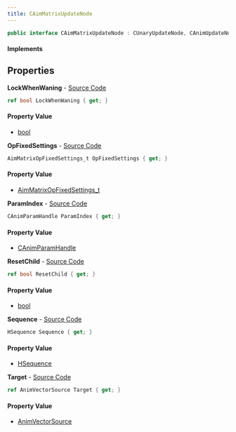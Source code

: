 ```yaml
---
title: CAimMatrixUpdateNode
---
```


```csharp
public interface CAimMatrixUpdateNode : CUnaryUpdateNode, CAnimUpdateNodeBase, ISchemaClass<CAnimUpdateNodeBase>, ISchemaClass<CUnaryUpdateNode>, ISchemaClass<CAimMatrixUpdateNode>, ISchemaField, ISchemaClass, INativeHandle
```

#### Implements

## Properties

**LockWhenWaning** - [Source Code](https://github.com/swiftly-solution/swiftlys2/blob/main/managed/src/SwiftlyS2.Generated/Schemas/Interfaces/CAimMatrixUpdateNode.cs#L26)

```csharp
ref bool LockWhenWaning { get; }
```

#### Property Value

- [bool](https://learn.microsoft.com/dotnet/api/system.boolean)

**OpFixedSettings** - [Source Code](https://github.com/swiftly-solution/swiftlys2/blob/main/managed/src/SwiftlyS2.Generated/Schemas/Interfaces/CAimMatrixUpdateNode.cs#L16)

```csharp
AimMatrixOpFixedSettings_t OpFixedSettings { get; }
```

#### Property Value

- [AimMatrixOpFixedSettings_t](/docs/api/shared/schemadefinitions/aimmatrixopfixedsettings_t)

**ParamIndex** - [Source Code](https://github.com/swiftly-solution/swiftlys2/blob/main/managed/src/SwiftlyS2.Generated/Schemas/Interfaces/CAimMatrixUpdateNode.cs#L20)

```csharp
CAnimParamHandle ParamIndex { get; }
```

#### Property Value

- [CAnimParamHandle](/docs/api/shared/schemadefinitions/canimparamhandle)

**ResetChild** - [Source Code](https://github.com/swiftly-solution/swiftlys2/blob/main/managed/src/SwiftlyS2.Generated/Schemas/Interfaces/CAimMatrixUpdateNode.cs#L24)

```csharp
ref bool ResetChild { get; }
```

#### Property Value

- [bool](https://learn.microsoft.com/dotnet/api/system.boolean)

**Sequence** - [Source Code](https://github.com/swiftly-solution/swiftlys2/blob/main/managed/src/SwiftlyS2.Generated/Schemas/Interfaces/CAimMatrixUpdateNode.cs#L22)

```csharp
HSequence Sequence { get; }
```

#### Property Value

- [HSequence](/docs/api/shared/schemadefinitions/hsequence)

**Target** - [Source Code](https://github.com/swiftly-solution/swiftlys2/blob/main/managed/src/SwiftlyS2.Generated/Schemas/Interfaces/CAimMatrixUpdateNode.cs#L18)

```csharp
ref AnimVectorSource Target { get; }
```

#### Property Value

- [AnimVectorSource](/docs/api/shared/schemadefinitions/animvectorsource)


